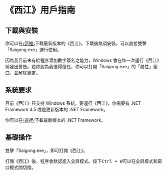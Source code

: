# 《西江》用戶指南

## 下載與安裝

你可以在[›這裡‹](https://github.com/MislankaNova/Saigong/releases)下載最新版本的《西江》。下載後無須安裝，可以直接雙擊「Saigong.exe」運行使用。

因為我目前未有給程序添加數字簽名之能力，Windows 會在每一次運行《西江》前發出警告。若你認為我值得信任，你可以打開「Saigong.exe」的「屬性」窗口，並解除鎖定。

## 系統要求

目前《西江》只支持 Windows 系統。要運行《西江》，你需要有 .NET Framework 4.5 或是更新版本的 .NET Framework。

你可以在[›這裡‹](https://msdn.microsoft.com/en-us/vstudio/aa496123)下載最新版本的 .NET Framework。

## 基礎操作

雙擊「Saigong.exe」，即可打開《西江》。

打開《西江》後，程序會默認進入全屏模式。按下<kbd>Ctrl + W</kbd>可以在全屏模式和窗口模式間切換。
